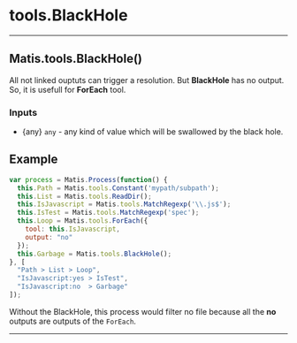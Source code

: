 # tools.BlackHole

**************************************
## Matis.tools.BlackHole()

All not  linked ouptuts can  trigger a resolution.  But __BlackHole__ has no output. So, it is usefull for __ForEach__ tool.

### Inputs
* {any} `any` - any kind of value which will be swallowed by the black hole.

## Example
```js
var process = Matis.Process(function() {
  this.Path = Matis.tools.Constant('mypath/subpath');
  this.List = Matis.tools.ReadDir();
  this.IsJavascript = Matis.tools.MatchRegexp('\\.js$');
  this.IsTest = Matis.tools.MatchRegexp('spec');
  this.Loop = Matis.tools.ForEach({
    tool: this.IsJavascript,
    output: "no"
  });
  this.Garbage = Matis.tools.BlackHole();
}, [
  "Path > List > Loop",
  "IsJavascript:yes > IsTest",
  "IsJavascript:no  > Garbage"
]);
```

Without the BlackHole, this process would filter no file because all the __no__ outputs are outputs of the `ForEach`.
***************************************